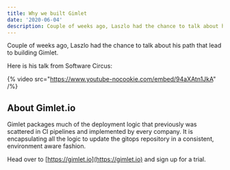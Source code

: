 ```yaml
---
title: Why we built Gimlet
date: '2020-06-04'
description: Couple of weeks ago, Laszlo had the chance to talk about his path that lead to building Gimlet. Here is his talk from Software Circus.
---
```


Couple of weeks ago, Laszlo had the chance to talk about his path that lead to building Gimlet.

Here is his talk from Software Circus:

{% video src="https://www.youtube-nocookie.com/embed/94aXAtn1JkA" /%}

## About Gimlet.io

Gimlet packages much of the deployment logic that previously was scattered in CI pipelines and implemented by every company.
It is encapsulating all the logic to update the gitops repository in a consistent, environment aware fashion.

Head over to [https://gimlet.io](https://gimlet.io) and sign up for a trial.
